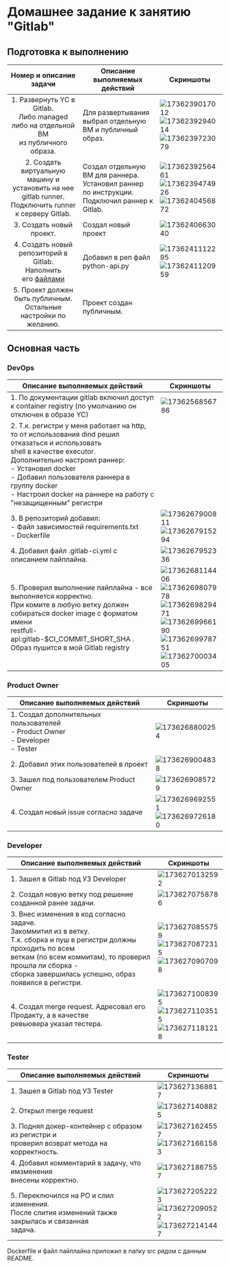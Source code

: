 # Домашнее задание к занятию "Gitlab"

## Подготовка к выполнению

|                                                                              Номер и описание задачи                                                                              | Описание выполняемых действий                                                                                                                    | Скриншоты                                                                                                                                     |
| :----------------------------------------------------------------------------------------------------------------------------------------------------------------------------------------------------: | --------------------------------------------------------------------------------------------------------------------------------------------------------------------------- | ------------------------------------------------------------------------------------------------------------------------------------------------------ |
|                             1. Развернуть YC в Gitlab.<br />Либо managed либо на отдельной ВМ<br />из публичного образа.                             | Для развертывания выбрал отдельную<br />ВМ и публичный образ.                                                               | ![1736239017012](image/README/1736239017012.png)<br />![1736239294014](image/README/1736239294014.png)<br />![1736239723079](image/README/1736239723079.png) |
|                2. Создать виртуальную машину и<br />установить на нее gitlab runner.<br />Подключить runner к серверу Gitlab.                | Создал отдельную ВМ для раннера.<br />Установил раннер по инструкции.<br />Подключил раннер к Gitlab. | ![1736239256461](image/README/1736239256461.png)<br />![1736239474926](image/README/1736239474926.png)<br />![1736240456872](image/README/1736240456872.png) |
|                                                                               3. Создать новый проект.                                                                               | Создал новый проект                                                                                                                                        | ![1736240663040](image/README/1736240663040.png)                                                                                                         |
| 4. Создать новый репозиторий в Gitlab.<br />Наполнить его [файлами](https://github.com/netology-code/mnt-homeworks/tree/MNT-video/09-ci-06-gitlab/repository) | Добавил в реп файл python-api.py                                                                                                                             | ![1736241112295](image/README/1736241112295.png)<br />![1736241120959](image/README/1736241120959.png)                                                     |
|                                       5. Проект должен быть публичным.<br />Остальные настройки по желанию.                                       | Проект создан публичным.                                                                                                                               |                                                                                                                                                        |

## Основная часть

### DevOps

| Описание выполняемых действий                                                                                                                                                                                                                                                                                                                                                                                                                                                                   | Скриншоты                                                                                                                                                                                                                                                                                                 |
| -------------------------------------------------------------------------------------------------------------------------------------------------------------------------------------------------------------------------------------------------------------------------------------------------------------------------------------------------------------------------------------------------------------------------------------------------------------------------------------------------------------------------- | ------------------------------------------------------------------------------------------------------------------------------------------------------------------------------------------------------------------------------------------------------------------------------------------------------------------ |
| 1. По документации gitlab включил доступ к container registry (по умолчанию он отключен в образе YC)                                                                                                                                                                                                                                                                                                                                                               | ![1736256856786](image/README/1736256856786.png)                                                                                                                                                                                                                                                                     |
| 2. Т.к. регистри у меня работает на http, то от использования dind решил отказаться и использовать<br />shell в качестве executor.<br />Дополнительно настроил раннер:<br />- Установил docker<br />- Добавил пользователя раннера в группу docker<br />- Настроил docker на раннере на работу с "незащищенным" регистри |                                                                                                                                                                                                                                                                                                                    |
| 3. В репозиторий добавил:<br />- Файл зависимостей requirements.txt<br />- Dockerfile                                                                                                                                                                                                                                                                                                                                                                                                   | ![1736267900811](image/README/1736267900811.png)<br />![1736267915294](image/README/1736267915294.png)                                                                                                                                                                                                                 |
| 4. Добавил файл .gitlab-ci.yml с описанием пайплайна.                                                                                                                                                                                                                                                                                                                                                                                                                                        | ![1736267952336](image/README/1736267952336.png)                                                                                                                                                                                                                                                                     |
| 5. Проверил выполнение пайплайна - все выполняется корректно.<br />При комите в любую ветку должен собираться docker image с форматом имени <br />restfull-api:gitlab-$CI_COMMIT_SHORT_SHA . Образ пушится в мой Gitlab registry                                                                                                                                                                       | ![1736268114406](image/README/1736268114406.png)<br />![1736269807978](image/README/1736269807978.png)<br />![1736269829471](image/README/1736269829471.png)<br />![1736269966190](image/README/1736269966190.png)<br />![1736269978751](image/README/1736269978751.png)<br />![1736270003405](image/README/1736270003405.png) |

### Product Owner

| Описание выполняемых действий                                                                    | Скриншоты                                                                                 |
| --------------------------------------------------------------------------------------------------------------------------- | -------------------------------------------------------------------------------------------------- |
| 1. Создал дополнительных пользователей<br />- Product Owner<br />- Developer<br />- Tester | ![1736268800254](image/README/1736268800254.png)                                                     |
| 2. Добавил этих пользователей в проект                                                       | ![1736269004838](image/README/1736269004838.png)                                                     |
| 3. Зашел под пользователем Product Owner                                                               | ![1736269085729](image/README/1736269085729.png)                                                     |
| 4. Создал новый issue согласно задаче                                                              | ![1736269692551](image/README/1736269692551.png)<br />![1736269726180](image/README/1736269726180.png) |

### Developer

| Описание выполняемых действий                                                                                                                                                                                                                                                                                                                                                                                          | Скриншоты                                                                                                                                     |
| ------------------------------------------------------------------------------------------------------------------------------------------------------------------------------------------------------------------------------------------------------------------------------------------------------------------------------------------------------------------------------------------------------------------------------------------------- | ------------------------------------------------------------------------------------------------------------------------------------------------------ |
| 1. Зашел в Gitlab под УЗ Developer                                                                                                                                                                                                                                                                                                                                                                                                     | ![1736270132592](image/README/1736270132592.png)                                                                                                         |
| 2. Создал новую ветку под решение созданной ранее задачи.                                                                                                                                                                                                                                                                                                                                           | ![1736270758786](image/README/1736270758786.png)                                                                                                         |
| 3. Внес изменения в код согласно задаче.<br />Закоммитил из в ветку.<br />Т.к. сборка и пуш в регистри должны проходить по всем<br />веткам (по всем коммитам), то проверил прошла ли сборка - <br />сборка завершилась успешно, образ появился в регистри. | ![1736270855759](image/README/1736270855759.png)<br />![1736270872315](image/README/1736270872315.png)<br />![1736270907098](image/README/1736270907098.png) |
| 4. Создал merge request. Адресовал его Продакту, а в качестве<br />ревьювера указал тестера.                                                                                                                                                                                                                                                                                            | ![1736271008395](image/README/1736271008395.png)<br />![1736271103515](image/README/1736271103515.png)<br />![1736271181218](image/README/1736271181218.png) |

### Tester

| Описание выполняемых действий                                                                                                                                   | Скриншоты                                                                                                                                     |
| ------------------------------------------------------------------------------------------------------------------------------------------------------------------------------------------ | ------------------------------------------------------------------------------------------------------------------------------------------------------ |
| 1. Зашел в Gitlab под УЗ Tester                                                                                                                                                | ![1736271368817](image/README/1736271368817.png)                                                                                                         |
| 2. Открыл merge request                                                                                                                                                              | ![1736271408825](image/README/1736271408825.png)                                                                                                         |
| 3. Поднял докер-контейнер с образом из регистри и<br />проверил возврат метода на корректность.                  | ![1736271624557](image/README/1736271624557.png)<br />![1736271661583](image/README/1736271661583.png)                                                     |
| 4. Добавил комментарий в задачу, что имзменения<br />внесены корректно.                                                              | ![1736271867557](image/README/1736271867557.png)                                                                                                         |
| 5. Переключился на PO и слил изменения.<br />После слития изменений также закрылась и связанная<br />задача. | ![1736272052223](image/README/1736272052223.png)<br />![1736272090522](image/README/1736272090522.png)<br />![1736272141447](image/README/1736272141447.png) |

Dockerfile и файл пайплайна приложил в папку src рядом с данным README.
